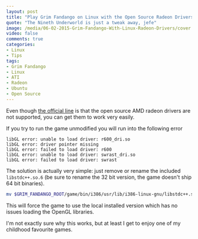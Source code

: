 ```yaml
---
layout: post
title: "Play Grim Fandango on Linux with the Open Source Radeon Drivers"
quote: "The Nineth Underworld is just a tweak away, jefe"
image: /media/06-02-2015-Grim-Fandango-With-Linux-Radeon-Drivers/cover.png
video: false
comments: true
categories:
- Linux
- Tips
tags:
- Grim Fandango
- Linux
- ATI
- Radeon
- Ubuntu
- Open Source
---
```

Even though [the official line](http://steamcommunity.com/app/316790/discussions/0/620703493334148904) is that the open source AMD radeon drivers are not supported, you can get them to work very easily.

If you try to run the game unmodified you will run into the following error

```
libGL error: unable to load driver: r600_dri.so
libGL error: driver pointer missing
libGL error: failed to load driver: r600
libGL error: unable to load driver: swrast_dri.so
libGL error: failed to load driver: swrast
```

The solution is actually very simple: just remove or rename the included `libstdc++.so.6` (be sure to rename the 32 bit version, the game doesn't ship 64 bit binaries).

```bash
mv $GRIM_FANDANGO_ROOT/game/bin/i386/usr/lib/i386-linux-gnu/libstdc++.so.6 $GRIM_FANDANGO_ROOT/game/bin/i386/usr/lib/i386-linux-gnu/libstdc++.so.6.bak
```
This will force the game to use the local installed version which has no issues loading the OpenGL libraries.

I'm not exactly sure why this works, but at least I get to enjoy one of my childhood favourite games.
